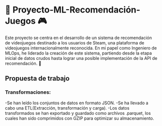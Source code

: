 # 🚀 Proyecto-ML-Recomendación-Juegos 🎮

Este proyecto se centra en el desarrollo de un sistema de recomendación de videojuegos destinado a los usuarios de Steam, una plataforma de videojuegos internacionalmente reconocida. En mi papel como Ingeniero de MLOps, he liderado la creación de este sistema, partiendo desde la etapa inicial de datos crudos hasta lograr una posible implementación de la API de recomendación. 👾

## Propuesta de trabajo
### Transformaciones:

-Se han leído los conjuntos de datos en formato JSON.
-Se ha llevado a cabo una ETL(Extracción, transformación y carga).
-Los datos transformados se han exportado y guardado como archivos .parquet, los cuales han sido comprimidos con GZIP para optimizar su almacenamiento.
